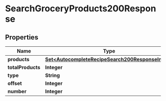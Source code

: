 

# SearchGroceryProducts200Response

## Properties

Name | Type | Description | Notes
------------ | ------------- | ------------- | -------------
**products** | [**Set&lt;AutocompleteRecipeSearch200ResponseInner&gt;**](AutocompleteRecipeSearch200ResponseInner.md) |  | 
**totalProducts** | **Integer** |  | 
**type** | **String** |  | 
**offset** | **Integer** |  | 
**number** | **Integer** |  | 




